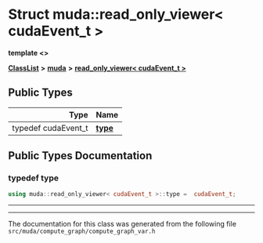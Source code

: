 

# Struct muda::read\_only\_viewer&lt; cudaEvent\_t &gt;

**template &lt;&gt;**



[**ClassList**](annotated.md) **>** [**muda**](namespacemuda.md) **>** [**read\_only\_viewer&lt; cudaEvent\_t &gt;**](structmuda_1_1read__only__viewer_3_01cuda_event__t_01_4.md)






















## Public Types

| Type | Name |
| ---: | :--- |
| typedef cudaEvent\_t | [**type**](#typedef-type)  <br> |
















































## Public Types Documentation




### typedef type 

```C++
using muda::read_only_viewer< cudaEvent_t >::type =  cudaEvent_t;
```




<hr>

------------------------------
The documentation for this class was generated from the following file `src/muda/compute_graph/compute_graph_var.h`

